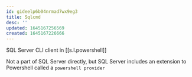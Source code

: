 ```yaml
---
id: gideelp6b04nrmad7wx9eg3
title: Sqlcmd
desc: ''
updated: 1645167256569
created: 1645167226666
---
```



SQL Server CLI client in [[s.l.powershell]]

Not a part of SQL Server directly, but SQL Server includes an extension to Powershell called a `powershell provider`
